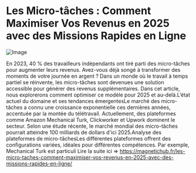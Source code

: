 # Les Micro-tâches : Comment Maximiser Vos Revenus en 2025 avec des Missions Rapides en Ligne

![Image](https://images.pexels.com/photos/31916807/pexels-photo-31916807.jpeg?auto=compress&cs=tinysrgb&h=650&w=940)

En 2023, 40 % des travailleurs indépendants ont tiré parti des micro-tâches pour augmenter leurs revenus. Avez-vous déjà songé à transformer des moments de votre journée en argent ? Dans un monde où le travail à temps partiel se réinvente, les micro-tâches sont devenues une solution accessible pour générer des revenus supplémentaires. Dans cet article, nous explorerons comment optimiser ce modèle pour 2025 et au-delà.L’état actuel du domaine et ses tendances émergentesLe marché des micro-tâches a connu une croissance exponentielle ces dernières années, accentuée par la montée du télétravail. Actuellement, des plateformes comme Amazon Mechanical Turk, Clickworker et Upwork dominent le secteur. Selon une étude récente, le marché mondial des micro-tâches pourrait atteindre 100 milliards de dollars d'ici 2025.Analyse des plateformes de micro-tâchesLes différentes plateformes offrent des configurations variées, idéales pour différentes compétences. Par exemple, Mechanical Turk est particuli Lire la suite ici => https://magnetichub.fr/les-micro-taches-comment-maximiser-vos-revenus-en-2025-avec-des-missions-rapides-en-ligne/
